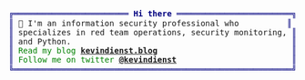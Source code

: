 <pre style="font-family:Menlo,'DejaVu Sans Mono',consolas,'Courier New',monospace"><span style="color: #000080; text-decoration-color: #000080">╔════════════════════════ </span><span style="color: #000080; text-decoration-color: #000080; font-weight: bold">Hi there</span><span style="color: #000080; text-decoration-color: #000080"> ════════════════════════╗</span> 🤓 <a href="https://kevindienst.blog">Kevin Dienst</a>                       
<span style="color: #000080; text-decoration-color: #000080">║</span> 👋 I'm an information security professional who          <span style="color: #000080; text-decoration-color: #000080">║</span> <span style="color: #008080; text-decoration-color: #008080">┣━━ </span>🐍 Python                         
<span style="color: #000080; text-decoration-color: #000080">║</span> specializes in red team operations, security monitoring, <span style="color: #000080; text-decoration-color: #000080">║</span> <span style="color: #008080; text-decoration-color: #008080">┃   </span><span style="color: #008000; text-decoration-color: #008000">┗━━ </span>Creator of <a href="https://github.com/axi0m/violent_python">Violent Python</a>     
<span style="color: #000080; text-decoration-color: #000080">║</span> and Python.                                              <span style="color: #000080; text-decoration-color: #000080">║</span> <span style="color: #008080; text-decoration-color: #008080">┣━━ </span>👀 Security Monitoring            
<span style="color: #000080; text-decoration-color: #000080">║</span> <span style="color: #008000; text-decoration-color: #008000">Read my blog </span><span style="color: #008000; text-decoration-color: #008000; font-weight: bold"><a href="https://kevindienst.blog">kevindienst.blog</a></span>                            <span style="color: #000080; text-decoration-color: #000080">║</span> <span style="color: #008080; text-decoration-color: #008080">┃   </span><span style="color: #af00ff; text-decoration-color: #af00ff">┗━━ </span>Contributor to <a href="https://github.com/SigmaHQ/sigma">Sigma</a>          
<span style="color: #000080; text-decoration-color: #000080">║</span> <span style="color: #008000; text-decoration-color: #008000">Follow me on twitter </span><span style="color: #008000; text-decoration-color: #008000; font-weight: bold"><a href="https://twitter.com/kevindienst">@kevindienst</a></span>                        <span style="color: #000080; text-decoration-color: #000080">║</span> <span style="color: #008080; text-decoration-color: #008080">┗━━ </span>💥 Red Team Operations            
<span style="color: #000080; text-decoration-color: #000080">╚══════════════════════════════════════════════════════════╝</span> <span style="color: #008080; text-decoration-color: #008080">    </span><span style="color: #800000; text-decoration-color: #800000">┗━━ </span>Contributor to <a href="https://github.com/redcanaryco/atomic-red-team">Atomic Red Team</a>
</pre>
